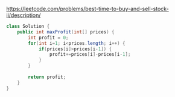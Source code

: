 https://leetcode.com/problems/best-time-to-buy-and-sell-stock-ii/description/

```java
class Solution {
    public int maxProfit(int[] prices) {
        int profit = 0;
        for(int i=1; i<prices.length; i++) {
            if(prices[i]>prices[i-1]) {
                profit+=prices[i]-prices[i-1];
            }
        }
        
        return profit;
    }
}
```
